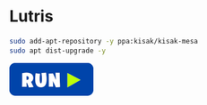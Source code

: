 # Lutris
```bash
sudo add-apt-repository -y ppa:kisak/kisak-mesa
sudo apt dist-upgrade -y
```
[![bashrun](../images/bashrun.png)](br:mesa-ppa)